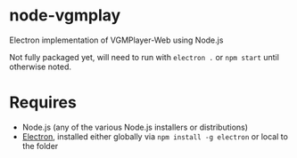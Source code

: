 # node-vgmplay

Electron implementation of VGMPlayer-Web using Node.js

Not fully packaged yet, will need to run with `electron .` or `npm start` until otherwise noted.

# Requires

*	Node.js (any of the various Node.js installers or distributions)
*	[Electron](http://electron.atom.io), installed either globally via `npm install -g electron` or local to the folder
